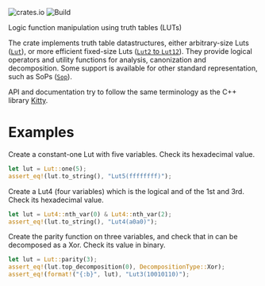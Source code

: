 ![crates.io](https://img.shields.io/crates/v/volute.svg)
![Build](https://github.com/Coloquinte/volute/actions/workflows/build.yml/badge.svg)

<!-- cargo-rdme start -->

Logic function manipulation using truth tables (LUTs)

The crate implements truth table datastructures, either arbitrary-size Luts
([`Lut`](https://docs.rs/volute/latest/volute/struct.Lut.html)), or more efficient
fixed-size Luts ([`Lut2` to `Lut12`](https://docs.rs/volute/latest/volute/struct.StaticLut.html)).
They provide logical operators and utility functions for analysis, canonization and decomposition.
Some support is available for other standard representation, such as SoPs
([`Sop`](https://docs.rs/volute/latest/volute/struct.Sop.html)).

API and documentation try to follow the same terminology as the C++ library [Kitty](https://libkitty.readthedocs.io/en/latest).

# Examples

Create a constant-one Lut with five variables.
Check its hexadecimal value.
```rust
let lut = Lut::one(5);
assert_eq!(lut.to_string(), "Lut5(ffffffff)");
```

Create a Lut4 (four variables) which is the logical and of the 1st and 3rd.
Check its hexadecimal value.
```rust
let lut = Lut4::nth_var(0) & Lut4::nth_var(2);
assert_eq!(lut.to_string(), "Lut4(a0a0)");
```

Create the parity function on three variables, and check that in can be decomposed as a Xor.
Check its value in binary.
```rust
let lut = Lut::parity(3);
assert_eq!(lut.top_decomposition(0), DecompositionType::Xor);
assert_eq!(format!("{:b}", lut), "Lut3(10010110)");
```

<!-- cargo-rdme end -->
